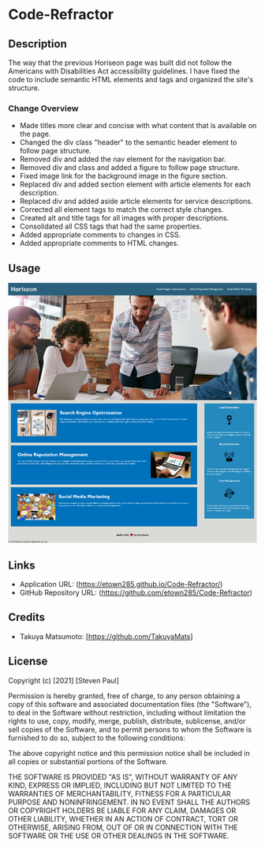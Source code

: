 # Code-Refractor

## Description 

The way that the previous Horiseon page was built did not follow the Americans with Disabilities Act accessibility guidelines. I have fixed the code to include semantic HTML elements and tags and organized the site's structure.  

### Change Overview

* Made titles more clear and concise with what content that is available on the page.  
* Changed the div class "header" to the semantic header element to follow page structure.
* Removed div and added the nav element for the navigation bar. 
* Removed div and class and added a figure to follow page structure. 
* Fixed image link for the background image in the figure section. 
* Replaced div and added section element with article elements for each description. 
* Replaced div and added aside article elements for service descriptions. 
* Corrected all element tags to match the correct style changes. 
* Created alt and title tags for all images with proper descriptions.
* Consolidated all CSS tags that had the same properties.
* Added appropriate comments to changes in CSS.
* Added appropriate comments to HTML changes.

## Usage  

![Screenshot](https://github.com/etown285/Code-Refractor/blob/main/assets/images/Horiseon%20SEO%20Screenshot.jpg)

## Links 

* Application URL: (https://etown285.github.io/Code-Refractor/)
* GitHub Repository URL:  (https://github.com/etown285/Code-Refractor)

## Credits

* Takuya Matsumoto: [https://github.com/TakuyaMats]

## License

Copyright (c) [2021] [Steven Paul]

Permission is hereby granted, free of charge, to any person obtaining a copy
of this software and associated documentation files (the "Software"), to deal
in the Software without restriction, including without limitation the rights
to use, copy, modify, merge, publish, distribute, sublicense, and/or sell
copies of the Software, and to permit persons to whom the Software is
furnished to do so, subject to the following conditions:

The above copyright notice and this permission notice shall be included in all
copies or substantial portions of the Software.

THE SOFTWARE IS PROVIDED "AS IS", WITHOUT WARRANTY OF ANY KIND, EXPRESS OR
IMPLIED, INCLUDING BUT NOT LIMITED TO THE WARRANTIES OF MERCHANTABILITY,
FITNESS FOR A PARTICULAR PURPOSE AND NONINFRINGEMENT. IN NO EVENT SHALL THE
AUTHORS OR COPYRIGHT HOLDERS BE LIABLE FOR ANY CLAIM, DAMAGES OR OTHER
LIABILITY, WHETHER IN AN ACTION OF CONTRACT, TORT OR OTHERWISE, ARISING FROM,
OUT OF OR IN CONNECTION WITH THE SOFTWARE OR THE USE OR OTHER DEALINGS IN THE
SOFTWARE.
